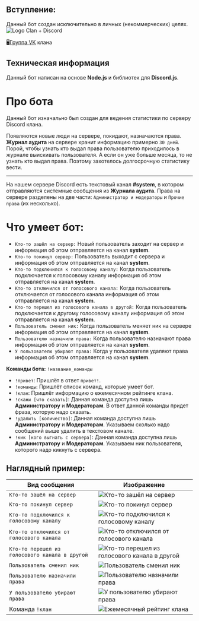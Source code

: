## Вступление:
Данный бот создан исключительно в личных (некоммерческих) целях. 
<img src="https://i.imgur.com/R3eV77L.jpg" alt="Logo Clan + Discord" />

🖥<a href="https://vk.com/wf_rsd">Группа VK</a> клана

## Техническая информация
Данный бот написан на основе __Node.js__ и библиотек для __Discord.js__. 

# Про бота
Данный бот изначально был создан для ведения статистики по серверу Discord клана. 

Появляются новые люди на сервере, покидают, назначаются права. __Журнал аудита__ на сервере хранит информацию примерно `30 дней`. Порой, чтобы узнать кто выдал права пользователю приходилось в журнале выискивать пользователя. А если он уже больше месяца, то не узнать кто выдал права. Поэтому захотелось долгосрочную статистику вести.
***
На нашем сервере Discord есть текстовый канал __#system__, в котором отправляются системные сообщения из __Журнала аудита__. Права на сервере разделены на две части: `Администратор и модераторы` и `Прочие права` (их несколько).

# Что умеет бот:
* `Кто-то зашёл на сервер:` Новый пользователь заходит на сервер и информация об этом отправляется на канал __system__.
* `Кто-то покинул сервер:` Пользователь выходит с сервера и информация об этом отправляется на канал __system__.
* `Кто-то подключился к голосовому каналу:` Когда пользователь подключается к голосовому каналу информация об этом отправляется на канал __system__.
* `Кто-то отключился от голосового канала:` Когда пользователь отключается от голосового канала информация об этом отправляется на канал __system__.
* `Кто-то перешел из голосового канала в другой:` Когда пользователь подключается к другому голосовому каналу информация об этом отправляется на канал __system__.
* `Пользователь сменил ник:` Когда пользователь меняет ник на сервере информация об этом отправляется на канал __system__.
* `Пользователю назначили права:` Когда пользователю назначают права информация об этом отправляется на канал __system__.
* `У пользователю убирают права:` Когда у пользователя удаляют права информация об этом отправляется на канал __system__.

__Команды бота:__  `!название_команды`

* `!привет`: Пришлёт в ответ `привет!`.
* `!команды`: Пришлёт список команд, которые умеет бот.
* `!клан`: Пришлёт информацию о ежемесячном рейтинге клана.
* `!скажи [что сказать]`: Данная команда доступна лишь __Администратору__ и __Модераторам__. В ответ данной команды придет фраза, которую надо сказать.
* `!удалить [количество]`: Данная команда доступна лишь __Администратору__ и __Модераторам__. Указываем сколько надо сообщений выше удалить в текстовом канале.
* `!кик [кого выгнать с сервера]`: Данная команда доступна лишь __Администратору__ и __Модераторам__. Указываем ник пользователя, которого надо кикнуть с сервера.

## Наглядный пример:

| Вид сообщения | Изображение |
| --- | --- |
| `Кто-то зашёл на сервер` | <img src="https://i.imgur.com/NJaGooE.png" alt="Кто-то зашёл на сервер" /> |
| `Кто-то покинул сервер` | <img src="https://i.imgur.com/QBALS1H.png" alt="Кто-то покинул сервер" /> |
| `Кто-то подключился к голосовому каналу` | <img src="https://i.imgur.com/He63XdT.png" alt="Кто-то подключился к голосовому каналу" /> |
| `Кто-то отключился от голосового канала` | <img src="https://i.imgur.com/qeaACAH.png" alt="Кто-то отключился от голосового канала" /> |
| `Кто-то перешел из голосового канала в другой` | <img src="https://i.imgur.com/Wen8GCx.png" alt="Кто-то перешел из голосового канала в другой" /> |
| `Пользователь сменил ник` | <img src="https://i.imgur.com/6L7FfHV.png" alt="Пользователь сменил ник" /> |
| `Пользователю назначили права` | <img src="https://i.imgur.com/QoFbsSH.png" alt="Пользователю назначили права" /> |
| `У пользователю убирают права` | <img src="https://i.imgur.com/3TPquma.png" alt="У пользователю убирают права" /> |
| Команда `!клан` | <img src="https://i.imgur.com/L0Ko4cl.png" alt="Ежемесячный рейтинг клана" /> |
